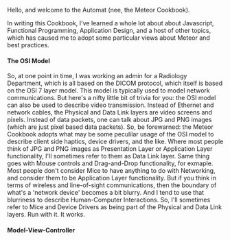 Hello, and welcome to the Automat (nee, the Meteor Cookbook).

In writing this Cookbook, I've learned a whole lot about about Javascript, Functional Programming, Application Design, and a host of other topics, which has caused me to adopt some particular views about Meteor and best practices.  

#### The OSI Model  

So, at one point in time, I was working an admin for a Radiology Department, which is all based on the DICOM protocol, which itself is based on the OSI 7 layer model.  This model is typically used to model network communications.  But here's a nifty little bit of trivia for you:  the OSI model can also be used to describe video transmission.  Instead of Ethernet and network cables, the Physical and Data Link layers are video screens and pixels.  Instead of data packets, one can talk about JPG and PNG images (which are just pixel based data packets).  So, be forewarned:  the Meteor Cookbook adopts what may be some peculilar usage of the OSI model to describe client side haptics, device drivers, and the like.  Where most people think of JPG and PNG images as Presentation Layer or Application Layer functionality, I'll sometimes refer to them as Data Link layer.  Same thing goes with Mouse controls and Drag-and-Drop functionality, for exmaple.  Most people don't consider Mice to have anything to do with Networking, and consider them to be Application Layer functionality.  But if you think in terms of wireless and line-of-sight communications, then the boundary of what's a 'network device' becomes a bit blurry.  And I tend to use that blurriness to describe Human-Computer Interactions.  So, I'll sometimes refer to Mice and Device Drivers as being part of the Physical and Data Link layers.  Run with it.  It works.   


#### Model-View-Controller  


